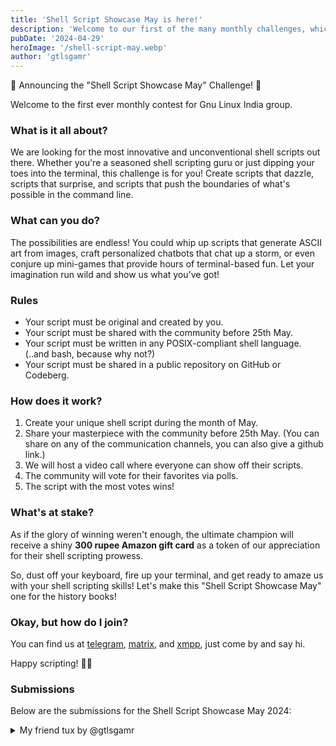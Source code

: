 ```yaml
---
title: 'Shell Script Showcase May is here!'
description: 'Welcome to our first of the many monthly challenges, which we will be hosting in the future. This month we are looking for the most innovative and unconventional shell scripts out there.'
pubDate: '2024-04-29'
heroImage: '/shell-script-may.webp'
author: 'gtlsgamr'
---
```


🎉 Announcing the "Shell Script Showcase May" Challenge! 🎉

Welcome to the first ever monthly contest for Gnu Linux India group.

### What is it all about?

We are looking for the most innovative and unconventional shell scripts out there. Whether you're a seasoned shell
scripting guru or just dipping your toes into the terminal, this challenge is for you! Create scripts that dazzle,
scripts that surprise, and scripts that push the boundaries of what's possible in the command line.

### What can you do?

The possibilities are endless! You could whip up scripts that generate ASCII art from images, craft personalized
chatbots that chat up a storm, or even conjure up mini-games that provide hours of terminal-based fun. Let your
imagination run wild and show us what you've got!

### Rules

- Your script must be original and created by you.
- Your script must be shared with the community before 25th May.
- Your script must be written in any POSIX-compliant shell language. (..and bash, because why not?)
- Your script must be shared in a public repository on GitHub or Codeberg.

### How does it work?

1. Create your unique shell script during the month of May.
2. Share your masterpiece with the community before 25th May. (You can share on any of the communication channels, you
   can also give a github link.)
3. We will host a video call where everyone can show off their scripts.
3. The community will vote for their favorites via polls.
4. The script with the most votes wins!

### What's at stake?

As if the glory of winning weren't enough, the ultimate champion will receive a shiny **300 rupee Amazon gift card** as
a token of our appreciation for their shell scripting prowess.

So, dust off your keyboard, fire up your terminal, and get ready to amaze us with your shell scripting skills! Let's
make this "Shell Script Showcase May" one for the history books!

### Okay, but how do I join?

You can find us at [telegram](https://t.me/GnuLinuxIndia),
[matrix](https://matrix.to/#/#glispace:matrix.org), and
[xmpp](xmpp:gnulinuxindia@conference.projectsegfau.lt), just
come by and say hi.

Happy scripting! 🚀🐚

### Submissions

Below are the submissions for the Shell Script Showcase May 2024:

<details>
<summary>My friend tux by @gtlsgamr</summary>

<a href="https://github.com/gtlsgamr/my-friend-tux">My Friend Tux</a><br>
<small>Author: <a href="/member/gtlsgamr">@gtlsgamr</a></small><br>

  This script is a digital companion for you. It can help you with absolutely nothing, other than just being cute. It's
  a simple script that displays a penguin which will grow as time goes by. You have to feed him by running the script
  every day. If you don't feed him, he will die. So, don't let him die. He also shows you the current date and time.
  That's it. Nothing more, nothing less. On the bright side, he is a good listener. You can talk to him whenever you
  feel lonely. He will listen to you without any judgement. So, go ahead and run the script. Have fun!
</details>


